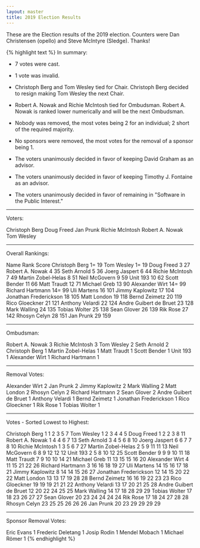 ```yaml
---
layout: master
title: 2019 Election Results
---
```

These are the Election results of the 2019 election. Counters were
Dan Christensen (opello) and Steve McIntyre (Sledge). Thanks!

{% highlight text %}
In summary:
* 7 votes were cast.
* 1 vote was invalid.

* Christoph Berg and Tom Wesley tied for Chair.  Christoph Berg decided
  to resign making Tom Wesley the next Chair.
* Robert A. Nowak and Richie McIntosh tied for Ombudsman.
  Robert A. Nowak is ranked lower numerically and will be the next
  Ombudsman.

* Nobody was removed, the most votes being 2 for an individual; 2
  short of the required majority.
* No sponsors were removed, the most votes for the removal of a sponsor
  being 1.
* The voters unanimously decided in favor of keeping David Graham as an
  advisor.
* The voters unanimously decided in favor of keeping Timothy J. Fontaine
  as an advisor.
* The voters unanimously decided in favor of remaining in "Software in
  the Public Interest."

-------------------

Voters:

Christoph Berg
Doug Freed
Jan Prunk
Richie McIntosh
Robert A. Nowak
Tom Wesley

-------------------

Overall Rankings:

Name                     Rank   Score
Christoph Berg              1=     19
Tom Wesley                  1=     19
Doug Freed                  3      27
Robert A. Nowak             4      35
Seth Arnold                 5      36
Joerg Jaspert               6      44
Richie McIntosh             7      49
Martin Zobel-Helas          8      51
Neil McGovern               9      59
Unit 193                   10      62
Scott Bender               11      66
Matt Traudt                12      71
Michael Greb               13      90
Alexander Wirt             14=     99
Richard Hartmann           14=     99
Uli Martens                16     101
Jimmy Kaplowitz            17     104
Jonathan Frederickson      18     105
Matt London                19     118
Bernd Zeimetz              20     119
Rico Gloeckner             21     121
Anthony Velardi            22     124
Andre Guibert de Bruet     23     128
Mark Walling               24     135
Tobias Wolter              25     138
Sean Glover                26     139
Rik Rose                   27     142
Rhosyn Celyn               28     151
Jan Prunk                  29     159

-------------------

Ombudsman:

Robert A. Nowak             3
Richie McIntosh             3
Tom Wesley                  2
Seth Arnold                 2
Christoph Berg              1
Martin Zobel-Helas          1
Matt Traudt                 1
Scott Bender                1
Unit 193                    1
Alexander Wirt              1
Richard Hartmann            1

-------------------

Removal Votes:

Alexander Wirt              2
Jan Prunk                   2
Jimmy Kaplowitz             2
Mark Walling                2
Matt London                 2
Rhosyn Celyn                2
Richard Hartmann            2
Sean Glover                 2
Andre Guibert de Bruet      1
Anthony Velardi             1
Bernd Zeimetz               1
Jonathan Frederickson       1
Rico Gloeckner              1
Rik Rose                    1
Tobias Wolter               1

-------------------

Votes - Sorted Lowest to Highest:

Christoph Berg              1    1    2    3    5    7
Tom Wesley                  1    2    3    4    4    5
Doug Freed                  1    2    2    3    8   11
Robert A. Nowak             1    4    4    6    7   13
Seth Arnold                 3    4    5    6    8   10
Joerg Jaspert               6    6    7    7    8   10
Richie McIntosh             1    3    5    6    7   27
Martin Zobel-Helas          2    5    9   11   11   13
Neil McGovern               6    8    9   12   12   12
Unit 193                    2    5    8   10   12   25
Scott Bender                9    9    9   10   11   18
Matt Traudt                 7    9   10   10   14   21
Michael Greb               11   13   15   15   16   20
Alexander Wirt              4   11   15   21   22   26
Richard Hartmann            3   16   16   18   19   27
Uli Martens                14   15   16   17   18   21
Jimmy Kaplowitz             8   14   14   15   26   27
Jonathan Frederickson      12   14   15   20   22   22
Matt London                13   13   17   19   28   28
Bernd Zeimetz              16   16   19   22   23   23
Rico Gloeckner             19   19   19   21   21   22
Anthony Velardi            13   17   20   21   25   28
Andre Guibert de Bruet     12   20   22   24   25   25
Mark Walling               14   17   18   28   29   29
Tobias Wolter              17   18   23   26   27   27
Sean Glover                20   23   24   24   24   24
Rik Rose                   17   18   24   27   28   28
Rhosyn Celyn               23   25   25   26   26   26
Jan Prunk                  20   23   29   29   29   29

-------------------

Sponsor Removal Votes:

Eric Evans                  1
Frederic Deletang           1
Josip Rodin                 1
Mendel Mobach               1
Michael Römer               1
{% endhighlight %}
